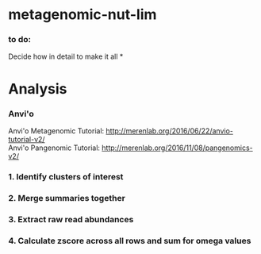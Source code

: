 # metagenomic-nut-lim

### to do: 
Decide how in detail to make it all *  

# Analysis
### Anvi'o
Anvi'o Metagenomic Tutorial: http://merenlab.org/2016/06/22/anvio-tutorial-v2/  
Anvi'o Pangenomic Tutorial: http://merenlab.org/2016/11/08/pangenomics-v2/
### 1. Identify clusters of interest
### 2. Merge summaries together
### 3. Extract raw read abundances
### 4. Calculate zscore across all rows and sum for omega values
